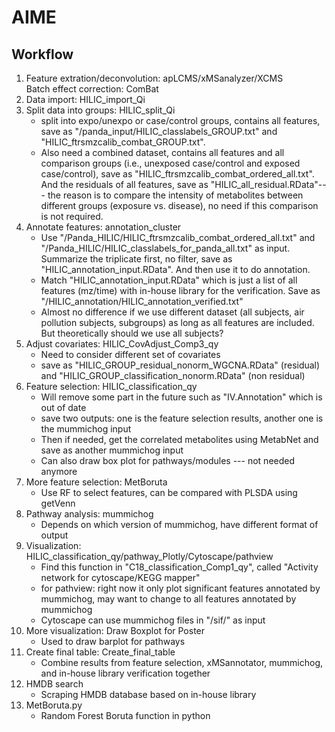 # AIME
## Workflow
1) Feature extration/deconvolution: apLCMS/xMSanalyzer/XCMS <br />
   Batch effect correction: ComBat
2) Data import: HILIC_import_Qi
3) Split data into groups: HILIC_split_Qi
   - split into expo/unexpo or case/control groups, contains all features, save as "/panda_input/HILIC_classlabels_GROUP.txt" and "HILIC_ftrsmzcalib_combat_GROUP.txt".
   - Also need a combined dataset, contains all features and all comparison groups (i.e., unexposed case/control and exposed case/control), save as "HILIC_ftrsmzcalib_combat_ordered_all.txt". And the residuals of all features, save as "HILIC_all_residual.RData"--- the reason is to compare the intensity of metabolites between different groups (exposure vs. disease), no need if this comparison is not required.
4) Annotate features: annotation_cluster
   - Use "/Panda_HILIC/HILIC_ftrsmzcalib_combat_ordered_all.txt" and "/Panda_HILIC/HILIC_classlabels_for_panda_all.txt" as input. Summarize the triplicate first, no filter, save as "HILIC_annotation_input.RData". And then use it to do annotation.
   - Match "HILIC_annotation_input.RData" which is just a list of all features (mz/time) with in-house library for the verification. Save as "/HILIC_annotation/HILIC_annotation_verified.txt"
   - Almost no difference if we use different dataset (all subjects, air pollution subjects, subgroups) as long as all features are included. But theoretically should we use all subjects?
5) Adjust covariates: HILIC_CovAdjust_Comp3_qy
   - Need to consider different set of covariates
   - save as "HILIC_GROUP_residual_nonorm_WGCNA.RData" (residual) and "HILIC_GROUP_classification_nonorm.RData" (non residual)
6) Feature selection: HILIC_classification_qy
   - Will remove some part in the future such as "IV.Annotation" which is out of date
   - save two outputs: one is the feature selection results, another one is the mummichog input
   - Then if needed, get the correlated metabolites using MetabNet and save as another mummichog input
   - Can also draw box plot for pathways/modules --- not needed anymore
7) More feature selection: MetBoruta
   - Use RF to select features, can be compared with PLSDA using getVenn
7) Pathway analysis: mummichog
   - Depends on which version of mummichog, have different format of output
8) Visualization: HILIC_classification_qy/pathway_Plotly/Cytoscape/pathview
   - Find this function in "C18_classification_Comp1_qy", called "Activity network for cytoscape/KEGG mapper"
   - for pathview: right now it only plot significant features annotated by mummichog, may want to change to all features annotated by mummichog
   - Cytoscape can use mummichog files in "/sif/" as input
9) More visualization: Draw Boxplot for Poster
   - Used to draw barplot for pathways
10) Create final table: Create_final_table
    - Combine results from feature selection, xMSannotator, mummichog, and in-house library verification together
11) HMDB search
    - Scraping HMDB database based on in-house library
12) MetBoruta.py
    - Random Forest Boruta function in python
